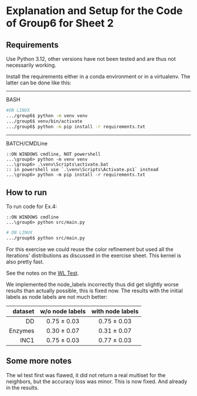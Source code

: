 # Explanation and Setup for the Code of Group6 for Sheet 2

## Requirements

Use Python 3.12, other versions have not been tested and are thus not necessarily working.

Install the requirements either in a conda environment or in a virtualenv. The latter can be done like this:

---

BASH

```bash
#ON LINUX
.../group6$ python -m venv venv
.../group6$ venv/bin/activate
.../group6$ python -m pip install -r requirements.txt
```

---

BATCH/CMDLine

```batch
::ON WINDOWS cmdline, NOT powershell
...\group6> python -m venv venv
...\group6> .\venv\Scripts\activate.bat
:: in powershell use `.\venv\Scripts\Activate.ps1` instead
...\group6> python -m pip install -r requirements.txt
```

## How to run


To run code for Ex.4:

```batch
::ON WINDOWS cmdline
...\group6> python src/main.py
```

```bash
# ON LINUX
.../group6$ python src/main.py 
```

For this exercise we could reuse the color refinement but used all the iterations' distributions as discussed in the exercise sheet. This kernel is also pretty fast. 

See the notes on the [WL Test](#some-notes-to-the-wl-isomorphism-test). 

We implemented the node_labels incorrectly thus did get slightly worse results than actually possible, this is fixed now. The results with the initial labels as node labels are not much better:

dataset | w/o node labels       |   with node labels
------: | :-----------------:   | :----------------:
DD      | 0.75 ± 0.03           |   0.75 ± 0.03
Enzymes | 0.30 ± 0.07           |   0.31 ± 0.07
INC1    | 0.75 ± 0.03           |   0.77 ± 0.03


## Some more notes

The wl test first was flawed, it did not return a real multiset for the neighbors, but the accuracy loss was minor. This is now fixed. And already in the results.
